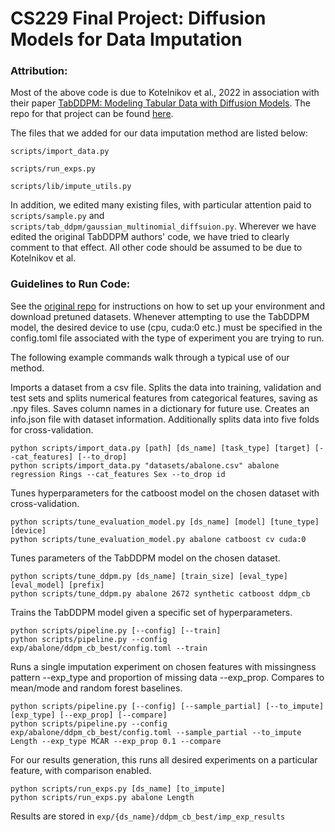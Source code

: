 # CS229 Final Project: Diffusion Models for Data Imputation

### Attribution:
Most of the above code is due to Kotelnikov et al., 2022 in association with their paper [TabDDPM: Modeling Tabular Data with Diffusion Models](https://arxiv.org/pdf/2209.15421.pdf). The repo for that project can be found [here](https://github.com/rotot0/tab-ddpm).

The files that we added for our data imputation method are listed below:  

```scripts/import_data.py```  

```scripts/run_exps.py```  

```scripts/lib/impute_utils.py```  

In addition, we edited many existing files, with particular attention paid to ```scripts/sample.py``` and ```scripts/tab_ddpm/gaussian_multinomial_diffsuion.py```. 
Wherever we have edited the original TabDDPM authors' code, we have tried to clearly comment to that effect. All other code should be assumed to be due to Kotelnikov et al.


### Guidelines to Run Code:
See the [original repo](https://github.com/rotot0/tab-ddpm) for instructions on how to set up your environment and download pretuned datasets. Whenever attempting to use the TabDDPM model, the desired device to use (cpu, cuda:0 etc.) must be specified in the config.toml file associated with the type of experiment you are trying to run.

The following example commands walk through a typical use of our method.

Imports a dataset from a csv file. Splits the data into training, validation and test sets and splits numerical features from categorical features, saving as .npy files. Saves column names in a dictionary for future use. Creates an info.json file with dataset information. Additionally splits data into five folds for cross-validation. 
```
python scripts/import_data.py [path] [ds_name] [task_type] [target] [--cat_features] [--to_drop]
python scripts/import_data.py "datasets/abalone.csv" abalone regression Rings --cat_features Sex --to_drop id
```

Tunes hyperparameters for the catboost model on the chosen dataset with cross-validation.
```
python scripts/tune_evaluation_model.py [ds_name] [model] [tune_type] [device]
python scripts/tune_evaluation_model.py abalone catboost cv cuda:0
```

Tunes parameters of the TabDDPM model on the chosen dataset.
```
python scripts/tune_ddpm.py [ds_name] [train_size] [eval_type] [eval_model] [prefix]
python scripts/tune_ddpm.py abalone 2672 synthetic catboost ddpm_cb
```

Trains the TabDDPM model given a specific set of hyperparameters.
```
python scripts/pipeline.py [--config] [--train]
python scripts/pipeline.py --config exp/abalone/ddpm_cb_best/config.toml --train
```

Runs a single imputation experiment on chosen features with missingness pattern --exp_type and proportion of missing data --exp_prop. Compares to mean/mode and random forest baselines.
```
python scripts/pipeline.py [--config] [--sample_partial] [--to_impute] [exp_type] [--exp_prop] [--compare]
python scripts/pipeline.py --config exp/abalone/ddpm_cb_best/config.toml --sample_partial --to_impute Length --exp_type MCAR --exp_prop 0.1 --compare
```

For our results generation, this runs all desired experiments on a particular feature, with comparison enabled.
```
python scripts/run_exps.py [ds_name] [to_impute]
python scripts/run_exps.py abalone Length
```
Results are stored in ```exp/{ds_name}/ddpm_cb_best/imp_exp_results```
